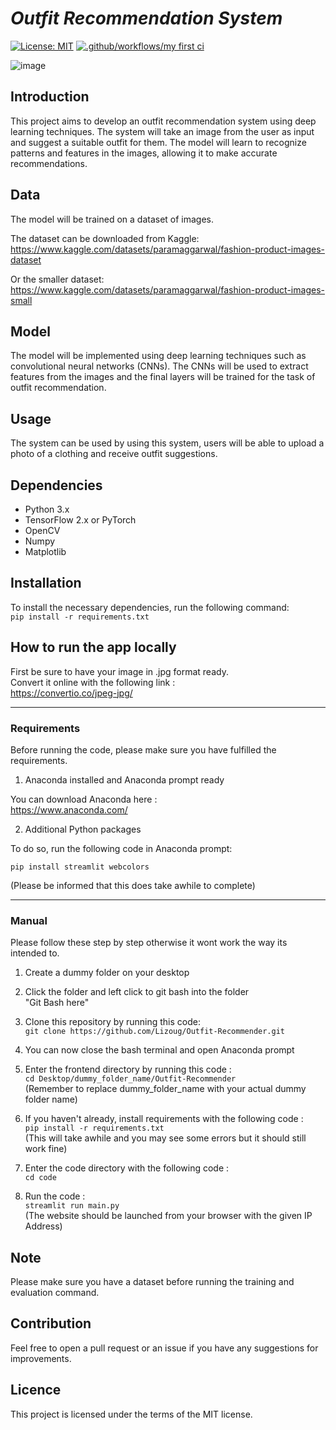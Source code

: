 # *Outfit Recommendation System*
[![License: MIT](https://img.shields.io/badge/License-MIT-yellow.svg)](https://opensource.org/licenses/MIT) [![.github/workflows/my first ci](https://github.com/Lizoug/Outfit-Recommender/actions/workflows/my_first_ci.yaml/badge.svg)](https://github.com/Lizoug/Outfit-Recommender/actions/workflows/my_first_ci.yaml)



![image](https://img.shields.io/badge/Python-FFD43B?style=for-the-badge&logo=python&logoColor=blue)



## Introduction
This project aims to develop an outfit recommendation system using deep learning techniques. The system will take an image from the user as input and suggest a suitable outfit for them. The model will learn to recognize patterns and features in the images, allowing it to make accurate recommendations. 

## Data
The model will be trained on a dataset of images.

The dataset can be downloaded from Kaggle:<br> 
https://www.kaggle.com/datasets/paramaggarwal/fashion-product-images-dataset

Or the smaller dataset:<br>
https://www.kaggle.com/datasets/paramaggarwal/fashion-product-images-small

## Model
The model will be implemented using deep learning techniques such as convolutional neural networks (CNNs). The CNNs will be used to extract features from the images and the final layers will be trained for the task of outfit recommendation.

## Usage
The system can be used by using this system, users will be able to upload a photo of a clothing and receive outfit suggestions.

## Dependencies<br> 
* Python 3.x<br> 
* TensorFlow 2.x or PyTorch<br> 
* OpenCV<br> 
* Numpy<br> 
* Matplotlib

## Installation
To install the necessary dependencies, run the following command:<br>
`pip install -r requirements.txt`

## How to run the app locally

First be sure to have your image in .jpg format ready.<br>
Convert it online with the following link :<br>
https://convertio.co/jpeg-jpg/
***
### Requirements
Before running the code, please make sure you have fulfilled the requirements.<br>
1. Anaconda installed and Anaconda prompt ready<br>
  
  You can download Anaconda here :<br>
  https://www.anaconda.com/
  
  
2. Additional Python packages<br>

  To do so, run the following code in Anaconda prompt:<br>

  `pip install streamlit webcolors`<br>

  (Please be informed that this does take awhile to complete)
***
### Manual
Please follow these step by step otherwise it wont work the way its intended to.<br>

1. Create a dummy folder on your desktop

2. Click the folder and left click to git bash into the folder<br> 
   "Git Bash here"

3. Clone this repository by running this code:<br>
   `git clone https://github.com/Lizoug/Outfit-Recommender.git`

4. You can now close the bash terminal and open Anaconda prompt

5. Enter the frontend directory by running this code :<br>
   `cd Desktop/dummy_folder_name/Outfit-Recommender`<br>
   (Remember to replace dummy_folder_name with your actual dummy folder name)

6. If you haven't already, install requirements with the following code :<br>
   `pip install -r requirements.txt`<br>
   (This will take awhile and you may see some errors but it should still work fine)
   
7. Enter the code directory with the following code : <br>
   `cd code`<br>
   
8. Run the code :<br>
   `streamlit run main.py`<br>
   (The website should be launched from your browser with the given IP Address)

## Note
Please make sure you have a dataset before running the training and evaluation command.

## Contribution
Feel free to open a pull request or an issue if you have any suggestions for improvements.

## Licence
This project is licensed under the terms of the MIT license.


